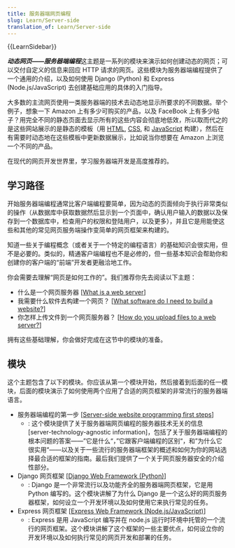 ```yaml
---
title: 服务器端网页编程
slug: Learn/Server-side
translation_of: Learn/Server-side
---
```

{{LearnSidebar}}

***动态网页——服务器端编程***这主题是一系列的模块来演示如何创建动态的网页；可以交付自定义的信息来回应 HTTP 请求的网页。这些模块为服务器端编程提供了一个通用的介绍，以及如何使用 Django (Python) 和 Express (Node.js/JavaScript) 去创建基础应用的具体的入门指导。

大多数的主流网页使用一类服务器端的技术去动态地显示所要求的不同数据。举个例子，想象一下 Amazon 上有多少可购买的产品，以及 FaceBook 上有多少帖子？用完全不同的静态页面去显示所有的这些内容会彻底地低效，所以取而代之的是这些网站展示的是静态的模板（用 [HTML](/zh-CN/docs/Learn/HTML), [CSS](/zh-CN/docs/Learn/CSS), 和 [JavaScript](/zh-CN/docs/Learn/JavaScript) 构建），然后在有需要时动态地在这些模板中更新数据展示，比如说当你想要在 Amazon 上浏览一个不同的产品。

在现代的网页开发世界里，学习服务器端开发是高度推荐的。

## 学习路径

开始服务器端编程通常比客户端编程要简单，因为动态的页面倾向于执行非常类似的操作（从数据库中获取数据然后显示到一个页面中，确认用户输入的数据以及保存到一个数据库中，检查用户的权限和登陆用户，以及更多），并且它是用能使这些和其他的常见网页服务端操作变简单的网页框架来构建的。

知道一些关于编程概念（或者关于一个特定的编程语言）的基础知识会很实用，但不是必要的。类似的，精通客户端编程也不是必修的，但一些基本知识会帮助你和创建你的客户端的“前端”开发者更融洽地工作。

你会需要去理解“网页是如何工作的”。我们推荐你先去阅读以下主题：

- 什么是一个网页服务器 \[[What is a web server](/zh-CN/docs/Learn/Common_questions/What_is_a_web_server)]
- 我需要什么软件去构建一个网页？ \[[What software do I need to build a website?](/zh-CN/docs/Learn/Common_questions/What_software_do_I_need)]
- 你怎样上传文件到一个网页服务器？ \[[How do you upload files to a web server?](/zh-CN/docs/Learn/Common_questions/Upload_files_to_a_web_server)]

拥有这些基础理解，你会做好完成在这节中的模块的准备。

## 模块

这个主题包含了以下的模块。你应该从第一个模块开始，然后接着到后面的任一模块，后面的模块演示了如何使用两个应用了合适的网页框架的非常流行的服务器端语言。

- 服务器端编程的第一步 \[[Server-side website programming first steps](/zh-CN/docs/Learn/Server-side/First_steps)]
  - : 这个模块提供了关于服务器端网页编程的服务器技术无关的信息 \[server-technology-agnostic information]，包括了关于服务器端编程的根本问题的答案——”它是什么“，”它跟客户端编程的区别“，和”为什么它很实用“——以及关于一些流行的服务器端框架的概述和如何为你的网站选择最合适的框架的指南。最后我们提供了一个关于网页服务器安全的介绍性部分。
- Django 网页框架 \[[Django Web Framework (Python)](/zh-CN/docs/Learn/Server-side/Django)]
  - : Django 是一个非常流行以及功能齐全的服务器端网页框架，它是用 Python 编写的。这个模块讲解了为什么 Django 是一个这么好的网页服务器框架，如何设立一个开发环境以及如何使用它来执行常见的任务。
- Express 网页框架 \[[Express Web Framework (Node.js/JavaScript)](/zh-CN/docs/Learn/Server-side/Express_Nodejs)]
  - : Express 是用 JavaScript 编写并在 node.js 运行时环境中托管的一个流行的网页框架。这个模块讲解了这个框架的一些主要优点，如何设立你的开发环境以及如何执行常见的网页开发和部署的任务。
